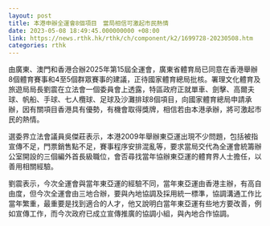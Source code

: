 ```yaml
---
layout: post
title: 本港申辦全運會8個項目　當局相信可激起市民熱情
date: 2023-05-08 18:49:45.000000000 +08:00
link: https://news.rthk.hk/rthk/ch/component/k2/1699728-20230508.htm
categories: rthk
---
```


由廣東、澳門和香港合辦2025年第15屆全運會，廣東省體育局已同意在香港舉辦8個體育賽事和4至5個群眾賽事的建議，正待國家體育總局批核。署理文化體育及旅遊局局長劉震在立法會一個委員會上透露，特區政府正就單車、劍擊、高爾夫球、帆船、手球、七人欖球、足球及沙灘排球8個項目，向國家體育總局申請承辦，因有關項目香港具有優勢，有機會取得獎牌，相信若由本港承辦，將可激起市民的熱情。

選委界立法會議員吳傑莊表示，本港2009年舉辦東亞運出現不少問題，包括被指宣傳不足，門票銷售點不足，賽事程序安排混亂等，要求當局交代為全運會統籌辦公室開設的三個編外首長級職位，會否尋找當年協辦東亞運的體育界人士擔任，以善用相關經驗。

劉震表示，今次全運會與當年東亞運的經驗不同，當年東亞運由香港主辦，有高自由度，但今次全運會由三地合辦，要與內地協調及採用統一標準，協調溝通工作比當年繁重，最重要是找到適合的人才，他又說明白當年東亞運有些地方要改善，例如宣傳工作，而今次政府已成立宣傳推廣的協調小組，與內地合作協調。
